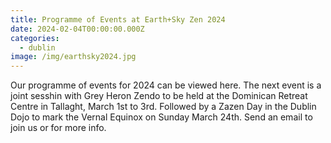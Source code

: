 ```yaml
---
title: Programme of Events at Earth+Sky Zen 2024
date: 2024-02-04T00:00:00.000Z
categories:
  - dublin
image: /img/earthsky2024.jpg
---
```


Our programme of events for 2024 can be viewed here. The next event is a joint sesshin with Grey Heron Zendo to be held at the Dominican Retreat Centre in Tallaght, March 1st to 3rd. Followed by a Zazen Day in the Dublin Dojo to mark the Vernal Equinox on Sunday March 24th. Send an email to join us or for more info.
